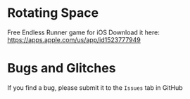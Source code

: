 # Rotating Space
Free Endless Runner game for iOS
Download it here: https://apps.apple.com/us/app/id1523777949

# Bugs and Glitches
If you find a bug, please submit it to the `Issues` tab in GitHub
